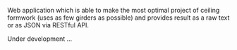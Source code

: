 Web application which is able to make the most optimal project of ceiling formwork (uses as few girders as possible) and provides result as a raw text or as JSON via RESTful API. 

Under development ...
